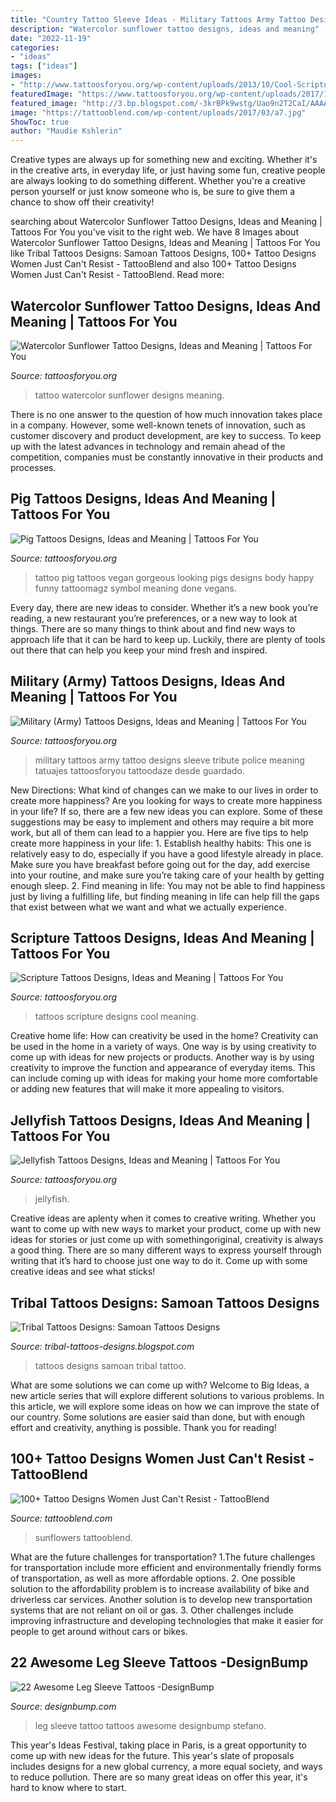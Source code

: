 ```yaml
---
title: "Country Tattoo Sleeve Ideas - Military Tattoos Army Tattoo Designs Sleeve Tribute Police Meaning Tatuajes Tattoosforyou Tattoodaze Desde Guardado"
description: "Watercolor sunflower tattoo designs, ideas and meaning"
date: "2022-11-19"
categories:
- "ideas"
tags: ["ideas"]
images:
- "http://www.tattoosforyou.org/wp-content/uploads/2013/10/Cool-Scripture-Tattoos-767x1024.jpg"
featuredImage: "https://www.tattoosforyou.org/wp-content/uploads/2017/10/Watercolor-Tattoo-Sunflower.jpg"
featured_image: "http://3.bp.blogspot.com/-3krBPk9wstg/Uao9n2T2CaI/AAAAAAAAIr8/jExZnXsZ6K0/s400/2013+Samoan+Tattoos+Designs+-+3.JPG"
image: "https://tattooblend.com/wp-content/uploads/2017/03/a7.jpg"
ShowToc: true
author: "Maudie Kshlerin"
---
```



Creative types are always up for something new and exciting. Whether it's in the creative arts, in everyday life, or just having some fun, creative people are always looking to do something different. Whether you're a creative person yourself or just know someone who is, be sure to give them a chance to show off their creativity!

	

		
searching about Watercolor Sunflower Tattoo Designs, Ideas and Meaning | Tattoos For You you've visit to the right web. We have 8 Images about Watercolor Sunflower Tattoo Designs, Ideas and Meaning | Tattoos For You like Tribal Tattoos Designs: Samoan Tattoos Designs, 100+ Tattoo Designs Women Just Can&#039;t Resist - TattooBlend and also 100+ Tattoo Designs Women Just Can&#039;t Resist - TattooBlend. Read more:
		
    
## Watercolor Sunflower Tattoo Designs, Ideas And Meaning | Tattoos For You

<img loading=lazy src="https://www.tattoosforyou.org/wp-content/uploads/2017/10/Watercolor-Tattoo-Sunflower.jpg" onerror="this.onerror=null;this.src='https://tse3.mm.bing.net/th?id=OIP.wQ8fqYpFTdropfvdMyV69wHaJ3&amp;pid=15.1';" alt="Watercolor Sunflower Tattoo Designs, Ideas and Meaning | Tattoos For You">

_Source: tattoosforyou.org_

>tattoo watercolor sunflower designs meaning. 

	

There is no one answer to the question of how much innovation takes place in a company. However, some well-known tenets of innovation, such as customer discovery and product development, are key to success. To keep up with the latest advances in technology and remain ahead of the competition, companies must be constantly innovative in their products and processes.

    
## Pig Tattoos Designs, Ideas And Meaning | Tattoos For You

<img loading=lazy src="https://www.tattoosforyou.org/wp-content/uploads/2016/02/Pig-Tattoo-Ideas.jpg" onerror="this.onerror=null;this.src='https://tse3.mm.bing.net/th?id=OIP.fI0XkEjYtIwPH3BBcMYpMwHaJ4&amp;pid=15.1';" alt="Pig Tattoos Designs, Ideas and Meaning | Tattoos For You">

_Source: tattoosforyou.org_

>tattoo pig tattoos vegan gorgeous looking pigs designs body happy funny tattoomagz symbol meaning done vegans. 

	

Every day, there are new ideas to consider. Whether it’s a new book you’re reading, a new restaurant you’re preferences, or a new way to look at things. There are so many things to think about and find new ways to approach life that it can be hard to keep up. Luckily, there are plenty of tools out there that can help you keep your mind fresh and inspired.

    
## Military (Army) Tattoos Designs, Ideas And Meaning | Tattoos For You

<img loading=lazy src="http://www.tattoosforyou.org/wp-content/uploads/2013/10/Military-Tribute-Tattoos-768x1024.jpg" onerror="this.onerror=null;this.src='https://tse2.mm.bing.net/th?id=OIP.PStC_xY8mbZExjSWOG4i4gHaJ4&amp;pid=15.1';" alt="Military (Army) Tattoos Designs, Ideas and Meaning | Tattoos For You">

_Source: tattoosforyou.org_

>military tattoos army tattoo designs sleeve tribute police meaning tatuajes tattoosforyou tattoodaze desde guardado. 

	

New Directions: What kind of changes can we make to our lives in order to create more happiness?
Are you looking for ways to create more happiness in your life? If so, there are a few new ideas you can explore. Some of these suggestions may be easy to implement and others may require a bit more work, but all of them can lead to a happier you. Here are five tips to help create more happiness in your life: 1. Establish healthy habits: This one is relatively easy to do, especially if you have a good lifestyle already in place. Make sure you have breakfast before going out for the day, add exercise into your routine, and make sure you’re taking care of your health by getting enough sleep. 2. Find meaning in life: You may not be able to find happiness just by living a fulfilling life, but finding meaning in life can help fill the gaps that exist between what we want and what we actually experience.

    
## Scripture Tattoos Designs, Ideas And Meaning | Tattoos For You

<img loading=lazy src="http://www.tattoosforyou.org/wp-content/uploads/2013/10/Cool-Scripture-Tattoos-767x1024.jpg" onerror="this.onerror=null;this.src='https://tse4.mm.bing.net/th?id=OIP.h6_4QRqBrpKWlQkUgJrrIwHaJ4&amp;pid=15.1';" alt="Scripture Tattoos Designs, Ideas and Meaning | Tattoos For You">

_Source: tattoosforyou.org_

>tattoos scripture designs cool meaning. 

	

Creative home life: How can creativity be used in the home?
Creativity can be used in the home in a variety of ways. One way is by using creativity to come up with ideas for new projects or products. Another way is by using creativity to improve the function and appearance of everyday items. This can include coming up with ideas for making your home more comfortable or adding new features that will make it more appealing to visitors.

    
## Jellyfish Tattoos Designs, Ideas And Meaning | Tattoos For You

<img loading=lazy src="https://www.tattoosforyou.org/wp-content/uploads/2016/05/Jellyfish-Tattoos.jpg" onerror="this.onerror=null;this.src='https://tse2.mm.bing.net/th?id=OIP.VSsqr5WGx6BRgpn0f_ub3wHaNH&amp;pid=15.1';" alt="Jellyfish Tattoos Designs, Ideas and Meaning | Tattoos For You">

_Source: tattoosforyou.org_

>jellyfish. 

	

Creative ideas are aplenty when it comes to creative writing. Whether you want to come up with new ways to market your product, come up with new ideas for stories or just come up with somethingoriginal, creativity is always a good thing. There are so many different ways to express yourself through writing that it’s hard to choose just one way to do it. Come up with some creative ideas and see what sticks!

    
## Tribal Tattoos Designs: Samoan Tattoos Designs

<img loading=lazy src="http://3.bp.blogspot.com/-3krBPk9wstg/Uao9n2T2CaI/AAAAAAAAIr8/jExZnXsZ6K0/s400/2013+Samoan+Tattoos+Designs+-+3.JPG" onerror="this.onerror=null;this.src='https://tse1.mm.bing.net/th?id=OIP.UQwKRJ7-2v1zpQLs3zwFjgAAAA&amp;pid=15.1';" alt="Tribal Tattoos Designs: Samoan Tattoos Designs">

_Source: tribal-tattoos-designs.blogspot.com_

>tattoos designs samoan tribal tattoo. 

	

What are some solutions we can come up with?
Welcome to Big Ideas, a new article series that will explore different solutions to various problems. In this article, we will explore some ideas on how we can improve the state of our country. Some solutions are easier said than done, but with enough effort and creativity, anything is possible. Thank you for reading!

    
## 100+ Tattoo Designs Women Just Can&#039;t Resist - TattooBlend

<img loading=lazy src="https://tattooblend.com/wp-content/uploads/2017/03/a7.jpg" onerror="this.onerror=null;this.src='https://tse3.mm.bing.net/th?id=OIP.dZgJg-iIkQMWFacihdY45AHaHX&amp;pid=15.1';" alt="100+ Tattoo Designs Women Just Can&#039;t Resist - TattooBlend">

_Source: tattooblend.com_

>sunflowers tattooblend. 

	

What are the future challenges for transportation?
1.The future challenges for transportation include more efficient and environmentally friendly forms of transportation, as well as more affordable options. 
2. One possible solution to the affordability problem is to increase availability of bike and driverless car services. Another solution is to develop new transportation systems that are not reliant on oil or gas. 
3. Other challenges include improving infrastructure and developing technologies that make it easier for people to get around without cars or bikes.

    
## 22 Awesome Leg Sleeve Tattoos -DesignBump

<img loading=lazy src="https://cdn.designbump.com/wp-content/uploads/2015/09/Male-Leg-Sleeve.jpg" onerror="this.onerror=null;this.src='https://tse1.mm.bing.net/th?id=OIP.CXNZup5LZPoUkyL99l4XBwHaLH&amp;pid=15.1';" alt="22 Awesome Leg Sleeve Tattoos -DesignBump">

_Source: designbump.com_

>leg sleeve tattoo tattoos awesome designbump stefano. 

	

This year's Ideas Festival, taking place in Paris, is a great opportunity to come up with new ideas for the future. This year's slate of proposals includes designs for a new global currency, a more equal society, and ways to reduce pollution. There are so many great ideas on offer this year, it's hard to know where to start.

